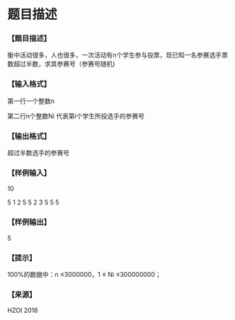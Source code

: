 # 题目描述


<h3>
【题目描述】
</h3>
<p>
衡中活动很多，人也很多，一次活动有n个学生参与投票，现已知一名参赛选手票数超过半数，求其参赛号（参赛号随机)
</p>
<h3>
【输入格式】
</h3>
<p>
第一行一个整数n
</p>
<p>
第二行n个整数Ni 代表第i个学生所投选手的参赛号
</p>
<h3>
【输出格式】
</h3>
<p>
超过半数选手的参赛号
</p>
<h3>
【样例输入】
</h3>
<p>
10
</p>
<p>
5 1 2 5 5 2 3 5 5 5
</p>
<h3>
【样例输出】
</h3>
<p>
5
</p>
<h3>
【提示】
</h3>
<p>
100%的数据中：n ≤3000000，1 ≤ Ni ≤300000000；
</p>
<h3>
【来源】
</h3>
<p>
HZOI 2016
</p>
